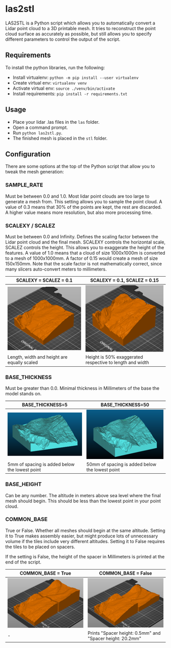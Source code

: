# las2stl

LAS2STL is a Python script which allows you to automatically convert a Lidar
point cloud to a 3D printable mesh. It tries to reconstruct the point cloud
surface as accurately as possible, but still allows you to specify different
parameters to control the output of the script.

## Requirements

To install the python libraries, run the following:

* Install virtualenv: `python -m pip install --user virtualenv`
* Create virtual env: `virtualenv venv`
* Activate virtual env: `source ./venv/bin/activate`
* Install requirements: `pip install -r requirements.txt`

## Usage

* Place your lidar .las files in the `las` folder.
* Open a command prompt.
* Run `python las2stl.py`.
* The finished mesh is placed in the `stl` folder.

## Configuration

There are some options at the top of the Python script that allow you to tweak
the mesh generation:

### SAMPLE_RATE

Must be between 0.0 and 1.0. Most lidar point clouds are too large to
generate a mesh from. This setting allows you to sample the point cloud. A
value of 0.3 means that 30% of the points are kept, the rest are discarded. A
higher value means more resolution, but also more processing time.

### SCALEXY / SCALEZ
Must be between 0.0 and Infinity. Defines the scaling factor
between the Lidar point cloud and the final mesh. SCALEXY controls the
horizontal scale, SCALEZ controls the height. This allows you to exaggerate the
height of the features. A value of 1.0 means that a cloud of size 1000x1000m is
converted to a mesh of 1000x1000mm. A factor of 0.15 would create a mesh of
size 150x150mm. Note that the scale factor is not mathematically correct, since
many slicers auto-convert meters to millimeters.

| SCALEXY = SCALEZ = 0.1 | SCALEXY = 0.1, SCALEZ = 0.15 |
|---|---|
| ![](doc/scalez10.png) | ![](doc/scalez15.png) |
| Length, width and height are equally scaled | Height is 50% exaggerated respective to length and width |

### BASE_THICKNESS

Must be greater than 0.0. Minimal thickness in Millimeters of the base the model
stands on.

| BASE_THICKNESS=5 | BASE_THICKNESS=50 |
|---|---|
| ![](doc/base5.png) | ![](doc/base50.png) |
| 5mm of spacing is added below the lowest point | 50mm of spacing is added below the lowest point |

### BASE_HEIGHT

Can be any number. The altitude in meters above sea level where the final mesh should begin. This should be less than the lowest point in your point cloud.

### COMMON_BASE

True or False. Whether all meshes should begin at the same altitude. Setting it to True makes assembly easier, but might produce lots of unnecessary volume if the tiles include very different altitudes. Setting it to False requires the tiles to be placed on spacers.

If the setting is False, the height of the spacer in Millimeters is printed at the end of the script.

| COMMON_BASE = True | COMMON_BASE = False |
|---|---|
| ![](doc/commontrue.png) | ![](doc/commonfalse.png) |
| - | Prints "Spacer height: 0.5mm" and "Spacer height: 20.2mm" |
